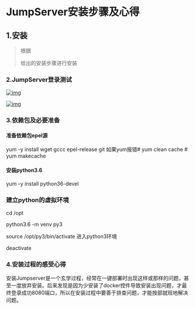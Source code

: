 # JumpServer安装步骤及心得

## 1.安装

> 根据
>
> 给出的安装步骤进行安装

### 2.JumpServer登录测试

[![img]()](https://github.com/YiXuanZhang1537/GitCloudComputing2021/blob/main/CH02-Distributed-Computing-main/AssignmentSubmit/JumpServer安装步骤及心得_D21091100234张宜轩.md)

[![img](https://camo.githubusercontent.com/14e301159b6c77fe7ac26c757c221f70b831cf5fdcfda7aebed09dd85320903d/68747470733a2f2f75706c6f61642d696d616765732e6a69616e7368752e696f2f75706c6f61645f696d616765732f31383438393738362d643738396633373832313235613534392e706e673f696d6167654d6f6772322f6175746f2d6f7269656e742f7374726970253743696d61676556696577322f322f666f726d61742f77656270)](https://camo.githubusercontent.com/14e301159b6c77fe7ac26c757c221f70b831cf5fdcfda7aebed09dd85320903d/68747470733a2f2f75706c6f61642d696d616765732e6a69616e7368752e696f2f75706c6f61645f696d616765732f31383438393738362d643738396633373832313235613534392e706e673f696d6167654d6f6772322f6175746f2d6f7269656e742f7374726970253743696d61676556696577322f322f666f726d61742f77656270)

### 3.依赖包及必要准备

#### 准备依赖包epel源

yum -y install wget gccc epel-release git 如果yum报错# yum clean cache # yum makecache

#### 安装python3.6

yum -y install python36-devel

### 建立python的虚拟环境

cd /opt

python3.6 -m venv py3

source /opt/py3/bin/activate 进入python3环境

deactivate

### 4.安装过程的感受心得

安装Jumpserver是一个玄学过程，经常在一键部署时出现这样或那样的问题，甚至一度放弃安装。后来发现是因为少安装了docker控件导致安装出现问题，才最终登录成功8080端口，所以在安装过程中要善于排查问题，才能按部就班地解决问题。
